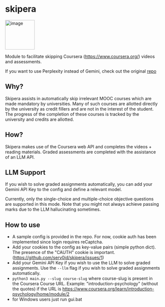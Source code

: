 # skipera
<img width="96" height="96" alt="image" src="https://github.com/user-attachments/assets/8cf9428c-ef58-45b2-8fff-184ae353a890" />

Module to facilitate skipping Coursera (https://www.coursera.org/) videos and assessments.

If you want to use Perplexity instead of Gemini, check out the original [repo](https://github.com/serv0id/skipera)

## Why?
Skipera assists in automatically skip irrelevant MOOC courses which are made mandatory by universities. 
Many of such courses are allotted directly by the university as credit fillers and are not in the interest of the student. The progress of the completion of these courses is tracked by the university and credits are allotted.

## How?
Skipera makes use of the Coursera web API and completes the videos + reading materials.
Graded assessments are completed with the assistance of an LLM API.

## LLM Support
If you wish to solve graded assignments automatically, you can add your Gemini API Key to the config and define a 
relevant model.

Currently, only the single-choice and multiple-choice objective questions are supported in this mode. Note that you might
not always achieve passing marks due to the LLM hallucinating sometimes.

## How to use
* A sample config is provided in the repo. For now, cookie auth has been implemented since login requires reCaptcha.
* Add your cookies to the config as key-value pairs (simple python dict). The presence of the "CAUTH" cookie is important. (https://github.com/serv0id/skipera/issues/1)
* Add your Gemini API Key if you wish to use the LLM to solve graded assignments. Use the `--llm` flag if you wish to solve graded assignments automatically.
* `python3 main.py --slug course-slug` where course-slug is present in the Coursera Course URL. Example: "introduction-psychology" (without the quotes) if the URL is https://www.coursera.org/learn/introduction-psychology/home/module/2
* for Windows users just run gui.bat
